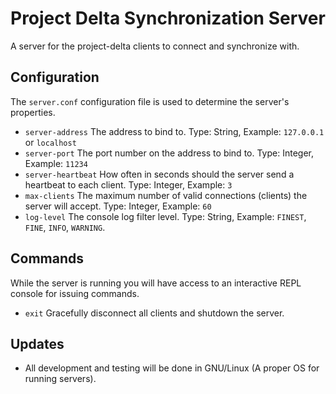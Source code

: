 # Project Delta Synchronization Server
A server for the project-delta clients to connect and synchronize with.

## Configuration
The `server.conf` configuration file is used to determine the server's properties.
- `server-address` The address to bind to. Type: String, Example: `127.0.0.1` or `localhost`
- `server-port` The port number on the address to bind to. Type: Integer, Example: `11234`
- `server-heartbeat` How often in seconds should the server send a heartbeat to each client. Type: Integer, Example: `3`
- `max-clients` The maximum number of valid connections (clients) the server will accept. Type: Integer, Example: `60`
- `log-level` The console log filter level. Type: String, Example: `FINEST`, `FINE`, `INFO`, `WARNING`.

## Commands
While the server is running you will have access to an interactive REPL console for issuing commands.
- `exit` Gracefully disconnect all clients and shutdown the server.

## Updates
- All development and testing will be done in GNU/Linux (A proper OS for running servers).
